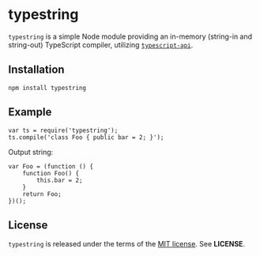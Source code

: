 typestring
==========
`typestring` is a simple Node module providing an in-memory (string-in and
string-out) TypeScript compiler, utilizing
[`typescript-api`](https://npmjs.org/package/typescript-api).

Installation
------------

    npm install typestring

Example
-------

    var ts = require('typestring');
    ts.compile('class Foo { public bar = 2; }');

Output string:

    var Foo = (function () {
        function Foo() {
            this.bar = 2;
        }
        return Foo;
    })();

License
-------
`typestring` is released under the terms of the
[MIT license](http://tldrlegal.com/license/mit-license). See **LICENSE**.
